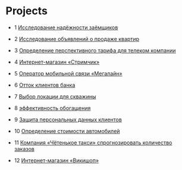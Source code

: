 # Projects

* 1 [Исследование надёжности заёмщиков](https://github.com/PhoenixAnalist/Projects/tree/main/Исследование%20надёжности%20заёмщиков)

* 2 [Исследование объявлений о продаже квартир](https://github.com/PhoenixAnalist/Projects/tree/main/Исследование%20объявлений%20о%20продаже%20квартир)

* 3 [Определение перспективного тарифа для телеком компании](https://github.com/PhoenixAnalist/Projects/tree/main/Определение%20перспективного%20тарифа%20для%20телеком%20компании)

* 4 [Интернет-магазин «Стримчик»](https://github.com/PhoenixAnalist/Projects/tree/main/Интернет-магазин%20«Стримчик»)

* 5 [Оператор мобильной связи «Мегалайн»](https://github.com/PhoenixAnalist/Projects/tree/main/Оператор%20мобильной%20связи%20«Мегалайн»)

* 6 [Отток клиентов банка](https://github.com/PhoenixAnalist/Projects/tree/main/Отток%20клиентов%20банка)

* 7 [Выбор локации для скважины](https://github.com/PhoenixAnalist/Projects)

* 8 [эффективность обогащения](https://github.com/PhoenixAnalist/Projects/tree/main/Эффективность%20обогащения)

* 9 [Защита персональных данных клиентов](https://github.com/PhoenixAnalist/Projects/tree/main/Защита%20персональных%20данных%20клиентов)

* 10 [Определение стоимости автомобилей]()

* 11 [Компания «Чётенькое такси» спрогнозировать количество заказов]()

* 12 [Интернет-магазин «Викишоп»]()